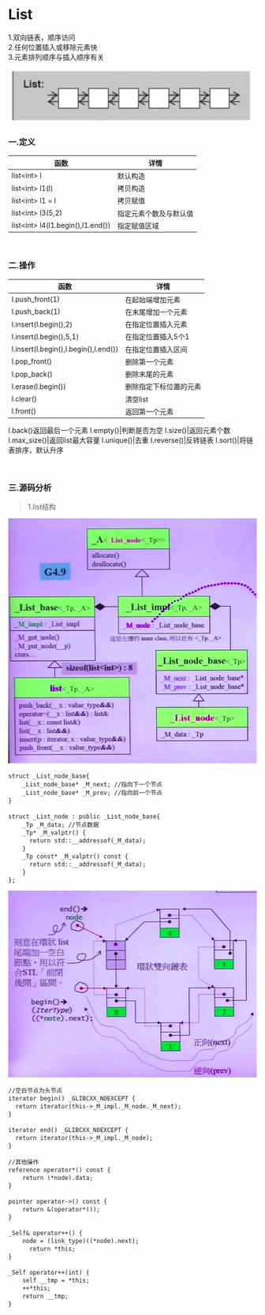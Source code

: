 # List

1.双向链表，顺序访问<br>
2.任何位置插入或移除元素快<br>
3.元素排列顺序与插入顺序有关

![](../../img/4.png)

### 一.定义

函数|详情
--|--
list<int\> l|默认构造
list<int\> l1(l)|拷贝构造
list<int\> l1 = l|拷贝赋值
list<int\> l3(5,2)|指定元素个数及与默认值
list<int\> l4(l1.begin(),l1.end())|指定赋值区域

<br>

### 二.操作

函数|详情
--|--
l.push_front(1)|在起始端增加元素
l.push_back(1)|在末尾增加一个元素
l.insert(l.begin(),2)|在指定位置插入元素
l.insert(l.begin(),5,1)|在指定位置插入5个1
l.insert(l.begin(),l.begin(),l.end())|在指定位置插入区间
l.pop_front()|删除第一个元素
l.pop_back()|删除末尾的元素
l.erase(l.begin())|删除指定下标位置的元素
l.clear()|清空list
l.front()|返回第一个元素
l.back()返回最后一个元素
l.empty()|判断是否为空
l.size()|返回元素个数
l.max_size()|返回list最大容量
l.unique()|去重
l.reverse()|反转链表
l.sort()|将链表排序，默认升序

<br>

### 三.源码分析

>1.list结构

![](../../img/6.png)

```
struct _List_node_base{
    _List_node_base* _M_next; //指向下一个节点
    _List_node_base* _M_prev; //指向前一个节点
}

struct _List_node : public _List_node_base{
    _Tp _M_data; //节点数据
    _Tp* _M_valptr() {
      return std::__addressof(_M_data);
    }
    _Tp const* _M_valptr() const {
      return std::__addressof(_M_data);
    }
};
```

![](../../img/5.png)

```
//空白节点为头节点
iterator begin() _GLIBCXX_NOEXCEPT {
  return iterator(this->_M_impl._M_node._M_next);
}

iterator end() _GLIBCXX_NOEXCEPT {
  return iterator(this->_M_impl._M_node);
}

//其他操作
reference operator*() const {
    return (*node).data;
}

pointer operator->() const {
    return &(operator*());
}

_Self& operator++() {
    node = (link_type)((*node).next);
	  return *this;
}

_Self operator++(int) {
	self __tmp = *this;
	++*this;
	return __tmp;
}
```
